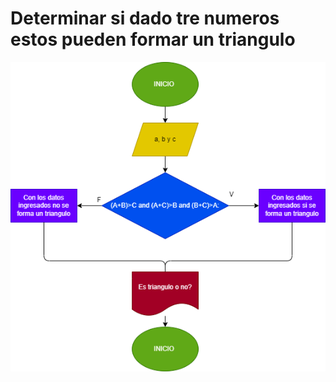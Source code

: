 # Determinar si dado tre numeros estos pueden formar un triangulo


![Diagrama de flujo](diagrama.png "Diagrama de flujo") 
